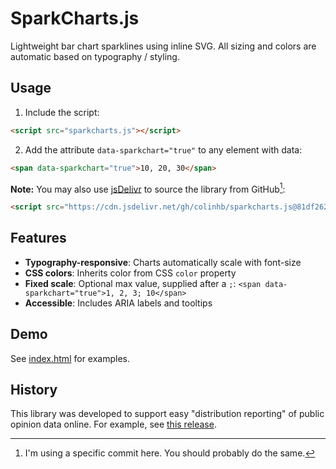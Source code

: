 # SparkCharts.js

Lightweight bar chart sparklines using inline SVG. All sizing and colors are automatic based on typography / styling.

## Usage

1. Include the script:
```html
<script src="sparkcharts.js"></script>
```

2. Add the attribute `data-sparkchart="true"` to any element with data:
```html
<span data-sparkchart="true">10, 20, 30</span>
```

**Note:** You may also use [jsDelivr](https://www.jsdelivr.com) to source the library from GitHub[^version]: 
```html
<script src="https://cdn.jsdelivr.net/gh/colinhb/sparkcharts.js@81df262/sparkcharts.js"></script>
```

[^version]: I'm using a specific commit here. You should probably do the same.

## Features

- **Typography-responsive**: Charts automatically scale with font-size
- **CSS colors**: Inherits color from CSS `color` property
- **Fixed scale**: Optional max value, supplied after a `;`: `<span data-sparkchart="true">1, 2, 3; 10</span>`
- **Accessible**: Includes ARIA labels and tooltips

## Demo

See [index.html](https://colinhb.github.io/sparkcharts.js/) for examples.

## History

This library was developed to support easy "distribution reporting" of public opinion data online. For example, see [this release](https://blog.athenainsights.org/nyc-mayoral-toplines-2025/).
